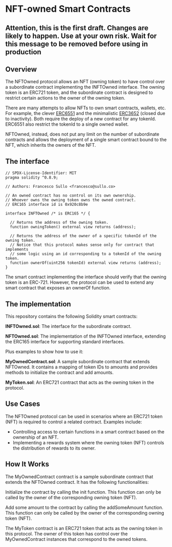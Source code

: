 # NFT-owned Smart Contracts

## Attention, this is the first draft. Changes are likely to happen. Use at your own risk. Wait for this message to be removed before using in production

## Overview
The NFTOwned protocol allows an NFT (owning token) to have control over a subordinate contract implementing the INFTOwned interface. The owning token is an ERC721 token, and the subordinate contract is designed to restrict certain actions to the owner of the owning token.

There are many attempts to allow NFTs to own smart contracts, wallets, etc. For example, the clever [ERC6551](https://eips.ethereum.org/EIPS/eip-6551) and the minimalistic [ERC3652](https://github.com/ethereum/EIPs/pull/3652) (closed due to inactivity). Both require the deploy of a new contract for any tokenId. ERC6551 also restrict the tokenId to a single owned wallet.

NFTOwned, instead, does not put any limit on the number of subordinate contracts and allows the deployment of a single smart contract bound to the NFT, which inherits the owners of the NFT. 

## The interface

``` solidity
// SPDX-License-Identifier: MIT
pragma solidity ^0.8.9;

// Authors: Francesco Sullo <francesco@sullo.co>

// An owned contract has no control on its own ownership.
// Whoever owns the owning token owns the owned contract.
// ERC165 interface id is 0x920c8b9e

interface INFTOwned /* is ERC165 */ {

  // Returns the address of the owning token.
  function owningToken() external view returns (address);

  // Returns the address of the owner of a specific tokenId of the owning token.
  // Notice that this protocol makes sense only for contract that implements
  // some logic using an id corresponding to a tokenId of the owning token.
  function ownerOf(uint256 tokenId) external view returns (address);
}
```

The smart contract implementing the interface should verify that the owning token is an ERC-721. However, the protocol can be used to extend any smart contract that exposes an ownerOf function.

## The implementation

This repository contains the following Solidity smart contracts:

**INFTOwned.sol**: The interface for the subordinate contract.

**NFTOwned.sol**: The implementation of the INFTOwned interface, extending the ERC165 interface for supporting standard interfaces.

Plus examples to show how to use it:

**MyOwnedContract.sol**: A sample subordinate contract that extends NFTOwned. It contains a mapping of token IDs to amounts and provides methods to initialize the contract and add amounts.

**MyToken.sol**: An ERC721 contract that acts as the owning token in the protocol.

## Use Cases

The NFTOwned protocol can be used in scenarios where an ERC721 token (NFT) is required to control a related contract. Examples include:

- Controlling access to certain functions in a smart contract based on the ownership of an NFT.
- Implementing a rewards system where the owning token (NFT) controls the distribution of rewards to its owner.

## How It Works
The MyOwnedContract contract is a sample subordinate contract that extends the NFTOwned contract. It has the following functionalities:

Initialize the contract by calling the init function. This function can only be called by the owner of the corresponding owning token (NFT).

Add some amount to the contract by calling the addSomeAmount function. This function can only be called by the owner of the corresponding owning token (NFT).

The MyToken contract is an ERC721 token that acts as the owning token in this protocol. The owner of this token has control over the MyOwnedContract instances that correspond to the owned tokens.
